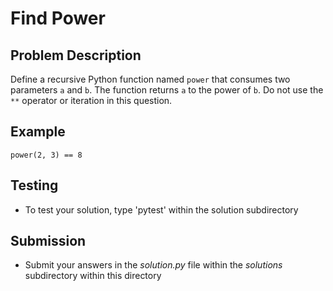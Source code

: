 # Find Power

## Problem Description
Define a recursive Python function named `power` that consumes two parameters `a` and `b`. The function returns `a` to the power of `b`. Do not use the `**` operator or iteration in this question.

## Example
```
power(2, 3) == 8
```

## Testing
* To test your solution, type 'pytest' within the solution subdirectory

## Submission
* Submit your answers in the *solution.py* file within the *solutions* subdirectory within this directory
